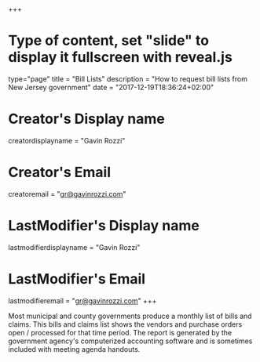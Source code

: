 +++
# Type of content, set "slide" to display it fullscreen with reveal.js
type="page"
title = "Bill Lists"
description = "How to request bill lists from New Jersey government"
date = "2017-12-19T18:36:24+02:00"
# Creator's Display name
creatordisplayname = "Gavin Rozzi"
# Creator's Email
creatoremail = "gr@gavinrozzi.com"
# LastModifier's Display name
lastmodifierdisplayname = "Gavin Rozzi"
# LastModifier's Email
lastmodifieremail = "gr@gavinrozzi.com"
+++

Most municipal and county governments produce a monthly list of bills and claims. This bills and claims list shows the vendors and purchase orders open / processed for that time period. The report is generated by the government agency's computerized accounting software and is sometimes included with meeting agenda handouts.
